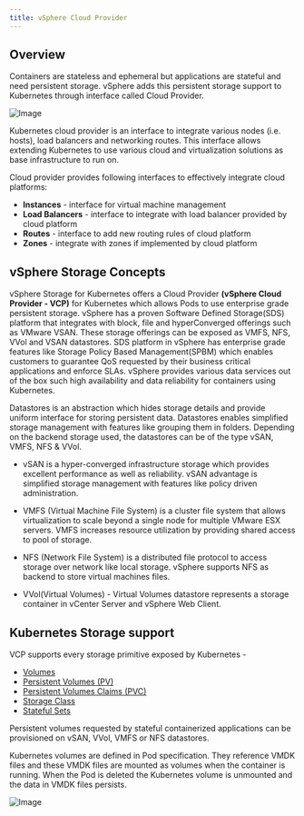 ```yaml
---
title: vSphere Cloud Provider
---
```


## Overview
Containers are stateless and ephemeral but applications are stateful and need persistent storage. vSphere adds this persistent storage support to Kubernetes through interface called Cloud Provider.

 ![Image](images/vSphere.png)
 
 
Kubernetes cloud provider is an interface to integrate various nodes (i.e. hosts), load balancers and networking routes. This interface allows extending Kubernetes to use various cloud and virtualization solutions as base infrastructure to run on. 
 
Cloud provider provides following interfaces to effectively integrate cloud platforms:

* **Instances** - interface for virtual machine management
* **Load Balancers** - interface to integrate with load balancer provided by cloud platform
* **Routes** - interface to add new routing rules of cloud platform
* **Zones** - integrate with zones if implemented by cloud platform


## vSphere Storage Concepts
vSphere Storage for Kubernetes offers a Cloud Provider **(vSphere Cloud Provider - VCP)** for Kubernetes which allows Pods to use enterprise grade persistent storage. vSphere has a proven Software Defined Storage(SDS) platform that integrates with block, file and hyperConverged offerings such as VMware VSAN. These storage offerings can be exposed as VMFS, NFS, VVol and VSAN datastores. SDS platform in vSphere has enterprise grade features like Storage Policy Based Management(SPBM) which enables customers to guarantee QoS requested by their business critical applications and enforce SLAs. vSphere provides various data services out of the box such high availability and data reliability for containers using Kubernetes.
 
Datastores is an abstraction which hides storage details and provide uniform interface for storing persistent data. Datastores enables simplified storage management with features like grouping them in folders. Depending on the backend storage used, the datastores can be of the type vSAN, VMFS, NFS & VVol.
 
* vSAN is a hyper-converged infrastructure storage which provides excellent performance as well as reliability. vSAN advantage is simplified storage management with features like policy driven administration. 
 
* VMFS (Virtual Machine File System) is a cluster file system that allows virtualization to scale beyond a single node for multiple VMware ESX servers. VMFS increases resource utilization by providing shared access to pool of storage.
 
* NFS (Network File System) is a distributed file protocol to access storage over network like local storage. vSphere supports NFS as backend to store virtual machines files.

* VVol(Virtual Volumes) - Virtual Volumes datastore represents a storage container in vCenter Server and vSphere Web Client. 

## Kubernetes Storage support
VCP supports every storage primitive exposed by Kubernetes -

* [Volumes](https://kubernetes.io/docs/concepts/storage/volumes/)
* [Persistent Volumes (PV)](https://kubernetes.io/docs/concepts/storage/persistent-volumes/)
* [Persistent Volumes Claims (PVC)](https://kubernetes.io/docs/concepts/storage/persistent-volumes/#persistentvolumeclaims)
* [Storage Class](https://kubernetes.io/docs/concepts/storage/storage-classes/#vsphere)
* [Stateful Sets](https://kubernetes.io/docs/tutorials/stateful-application/basic-stateful-set/)

Persistent volumes requested by stateful containerized applications can be provisioned on vSAN, VVol, VMFS or NFS datastores.

Kubernetes volumes are defined in Pod specification. They reference VMDK files and these VMDK files are mounted as volumes when the container is running. When the Pod is deleted the Kubernetes volume is unmounted and the data in VMDK files persists.


![Image](images/Picture1.png)
 
 
  
